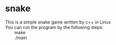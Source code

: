 # snake
This is a simple snake game written by c++ in Linux  
You can run the program by the following steps:  
&nbsp;&emsp;&nbsp;&nbsp;  make  
&nbsp;&emsp;&nbsp;&nbsp;  ./main  

